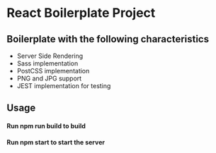 # React Boilerplate Project

## Boilerplate with the following characteristics

<ul>
    <li> Server Side Rendering </li>
    <li> Sass implementation </li>
    <li> PostCSS implementation </li>
    <li> PNG and JPG support </li>
    <li> JEST implementation for testing </li>
</ul>

## Usage

#### Run **npm run build** to build
#### Run **npm start** to start the server
